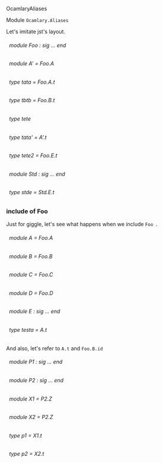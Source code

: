 OcamlaryAliases

 Module `Ocamlary.Aliases`


Let's imitate jst's layout.

<a id="module-Foo"></a>
###### &nbsp; module Foo : sig ... end



<a id="module-A'"></a>
###### &nbsp; module A' = Foo.A



<a id="type-tata"></a>
###### &nbsp; type tata = Foo.A.t



<a id="type-tbtb"></a>
###### &nbsp; type tbtb = Foo.B.t



<a id="type-tete"></a>
###### &nbsp; type tete



<a id="type-tata'"></a>
###### &nbsp; type tata' = A'.t



<a id="type-tete2"></a>
###### &nbsp; type tete2 = Foo.E.t



<a id="module-Std"></a>
###### &nbsp; module Std : sig ... end



<a id="type-stde"></a>
###### &nbsp; type stde = Std.E.t




### include of Foo


Just for giggle, let's see what happens when we include `Foo
`.



<a id="module-A"></a>
###### &nbsp; module A = Foo.A



<a id="module-B"></a>
###### &nbsp; module B = Foo.B



<a id="module-C"></a>
###### &nbsp; module C = Foo.C



<a id="module-D"></a>
###### &nbsp; module D = Foo.D



<a id="module-E"></a>
###### &nbsp; module E : sig ... end



<a id="type-testa"></a>
###### &nbsp; type testa = A.t



And also, let's refer to `A.t` and `Foo.B.id
`



<a id="module-P1"></a>
###### &nbsp; module P1 : sig ... end



<a id="module-P2"></a>
###### &nbsp; module P2 : sig ... end



<a id="module-X1"></a>
###### &nbsp; module X1 = P2.Z



<a id="module-X2"></a>
###### &nbsp; module X2 = P2.Z



<a id="type-p1"></a>
###### &nbsp; type p1 = X1.t



<a id="type-p2"></a>
###### &nbsp; type p2 = X2.t

